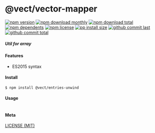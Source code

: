 # @vect/vector-mapper

[![npm version][badge-npm-version]][url-npm]
[![npm download monthly][badge-npm-download-monthly]][url-npm]
[![npm download total][badge-npm-download-total]][url-npm]
[![npm dependents][badge-npm-dependents]][url-github]
[![npm license][badge-npm-license]][url-npm]
[![pp install size][badge-pp-install-size]][url-pp]
[![github commit last][badge-github-last-commit]][url-github]
[![github commit total][badge-github-commit-count]][url-github]

[//]: <> (Shields)
[badge-npm-version]: https://flat.badgen.net/npm/v/@vect/entries-unwind
[badge-npm-download-monthly]: https://flat.badgen.net/npm/dm/@vect/entries-unwind
[badge-npm-download-total]:https://flat.badgen.net/npm/dt/@vect/entries-unwind
[badge-npm-dependents]: https://flat.badgen.net/npm/dependents/@vect/entries-unwind
[badge-npm-license]: https://flat.badgen.net/npm/license/@vect/entries-unwind
[badge-pp-install-size]: https://flat.badgen.net/packagephobia/install/@vect/entries-unwind
[badge-github-last-commit]: https://flat.badgen.net/github/last-commit/hoyeungw/vect
[badge-github-commit-count]: https://flat.badgen.net/github/commits/hoyeungw/vect

[//]: <> (Link)
[url-npm]: https://npmjs.org/package/@vect/entries-unwind
[url-pp]: https://packagephobia.now.sh/result?p=@vect/entries-unwind
[url-github]: https://github.com/hoyeungw/vect

##### Util for array

#### Features

- ES2015 syntax

#### Install
```console
$ npm install @vect/entries-unwind
```

#### Usage
```js
```

#### Meta
[LICENSE (MIT)](/LICENSE)
